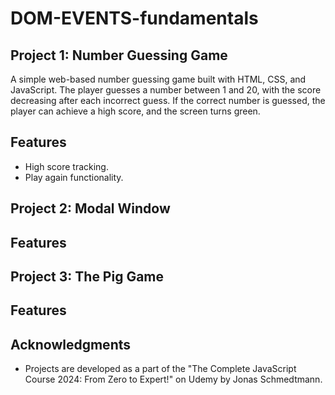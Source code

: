 # DOM-EVENTS-fundamentals

## Project 1: Number Guessing Game

A simple web-based number guessing game built with HTML, CSS, and JavaScript. The player guesses a number between 1 and 20, with the score decreasing after each incorrect guess. If the correct number is guessed, the player can achieve a high score, and the screen turns green.

## Features

- High score tracking.
- Play again functionality.

## Project 2: Modal Window

## Features


## Project 3: The Pig Game

## Features


## Acknowledgments

- Projects are developed as a part of the "The Complete JavaScript Course 2024: From Zero to Expert!" on Udemy by Jonas Schmedtmann.
